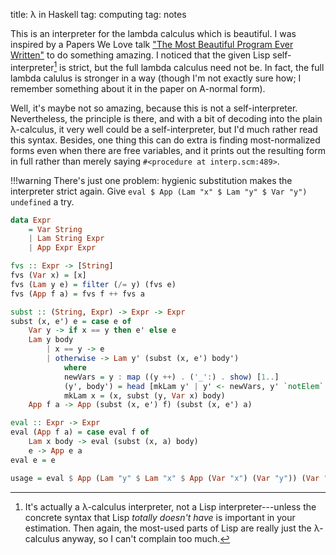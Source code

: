 title: λ in Haskell
tag: computing
tag: notes

This is an interpreter for the lambda calculus which is beautiful.
I was inspired by a Papers We Love talk ["The Most Beautiful Program Ever Written"](https://www.youtube.com/watch?v=OyfBQmvr2Hc) to do something amazing.
I noticed that the given Lisp self-interpreter[^not-self-interpreter] is strict, but the full lambda calculus need not be.
In fact, the full lambda calulus is stronger in a way (though I'm not exactly sure how; I remember something about it in the paper on A-normal form).

[^not-self-interpreter]: It's actually a λ-calculus interpreter, not a Lisp interpreter---unless the concrete syntax that Lisp _totally doesn't have_ is important in your estimation. Then again, the most-used parts of Lisp are really just the λ-calculus anyway, so I can't complain too much.

Well, it's maybe not so amazing, because this is not a self-interpreter.
Nevertheless, the principle is there, and with a bit of decoding into the plain λ-calculus, it very well could be a self-interpreter, but I'd much rather read this syntax.
Besides, one thing this can do extra is finding most-normalized forms even when there are free variables, and it prints out the resulting form in full rather than merely saying `#<procedure at interp.scm:489>`.

!!!warning
    There's just one problem: hygienic substitution makes the interpreter strict again.
    Give `eval $ App (Lam "x" $ Lam "y" $ Var "y") undefined` a try.


```haskell
data Expr
    = Var String
    | Lam String Expr
    | App Expr Expr

fvs :: Expr -> [String]
fvs (Var x) = [x]
fvs (Lam y e) = filter (/= y) (fvs e)
fvs (App f a) = fvs f ++ fvs a

subst :: (String, Expr) -> Expr -> Expr
subst (x, e') e = case e of
    Var y -> if x == y then e' else e
    Lam y body
        | x == y -> e
        | otherwise -> Lam y' (subst (x, e') body')
            where
            newVars = y : map ((y ++) . ('_':) . show) [1..]
            (y', body') = head [mkLam y' | y' <- newVars, y' `notElem` fvs e' ]
            mkLam x = (x, subst (y, Var x) body)
    App f a -> App (subst (x, e') f) (subst (x, e') a)

eval :: Expr -> Expr
eval (App f a) = case eval f of
    Lam x body -> eval (subst (x, a) body)
    e -> App e a
eval e = e

usage = eval $ App (Lam "y" $ Lam "x" $ App (Var "x") (Var "y")) (Var "x")
```

